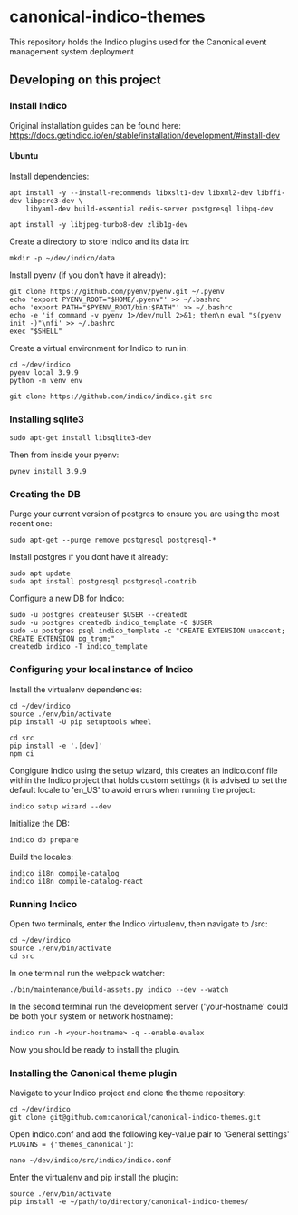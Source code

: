 # canonical-indico-themes
This repository holds the Indico plugins used for the Canonical event management system deployment

## Developing on this project

### Install Indico
Original installation guides can be found here: https://docs.getindico.io/en/stable/installation/development/#install-dev

#### Ubuntu

Install dependencies:
```
apt install -y --install-recommends libxslt1-dev libxml2-dev libffi-dev libpcre3-dev \
    libyaml-dev build-essential redis-server postgresql libpq-dev
```

```
apt install -y libjpeg-turbo8-dev zlib1g-dev
```

Create a directory to store Indico and its data in:
```
mkdir -p ~/dev/indico/data
```

Install pyenv (if you don't have it already):
```
git clone https://github.com/pyenv/pyenv.git ~/.pyenv
echo 'export PYENV_ROOT="$HOME/.pyenv"' >> ~/.bashrc
echo 'export PATH="$PYENV_ROOT/bin:$PATH"' >> ~/.bashrc
echo -e 'if command -v pyenv 1>/dev/null 2>&1; then\n eval "$(pyenv init -)"\nfi' >> ~/.bashrc
exec "$SHELL"
```

Create a virtual environment for Indico to run in:
```
cd ~/dev/indico
pyenv local 3.9.9
python -m venv env
```

```
git clone https://github.com/indico/indico.git src
```

### Installing sqlite3

```
sudo apt-get install libsqlite3-dev
```

Then from inside your pyenv:
```
pynev install 3.9.9
```

### Creating the DB

Purge your current version of postgres to ensure you are using the most recent one:
```
sudo apt-get --purge remove postgresql postgresql-*
```

Install postgres if you dont have it already:
```
sudo apt update
sudo apt install postgresql postgresql-contrib
```


Configure a new DB for Indico:
```
sudo -u postgres createuser $USER --createdb
sudo -u postgres createdb indico_template -O $USER
sudo -u postgres psql indico_template -c "CREATE EXTENSION unaccent; CREATE EXTENSION pg_trgm;"
createdb indico -T indico_template
```

### Configuring your local instance of Indico

Install the virtualenv dependencies:
```
cd ~/dev/indico
source ./env/bin/activate
pip install -U pip setuptools wheel

cd src
pip install -e '.[dev]'
npm ci
```

Congigure Indico using the setup wizard, this creates an indico.conf file within the Indico project that holds custom settings (it is advised to set the default locale to 'en_US' to avoid errors when running the project:
```
indico setup wizard --dev
```

Initialize the DB:
```
indico db prepare
```

Build the locales:
```
indico i18n compile-catalog
indico i18n compile-catalog-react
```

### Running Indico

Open two terminals, enter the Indico virtualenv, then navigate to /src:
```
cd ~/dev/indico
source ./env/bin/activate
cd src
```

In one terminal run the webpack watcher:
```
./bin/maintenance/build-assets.py indico --dev --watch
```

In the second terminal run the development server ('your-hostname' could be both your system or network hostname):
```
indico run -h <your-hostname> -q --enable-evalex
```
Now you should be ready to install the plugin.

### Installing the Canonical theme plugin

Navigate to your Indico project and clone the theme repository:
```
cd ~/dev/indico
git clone git@github.com:canonical/canonical-indico-themes.git
```

Open indico.conf and add the following key-value pair to 'General settings' `PLUGINS = {'themes_canonical'}`:
```
nano ~/dev/indico/src/indico/indico.conf 
```

Enter the virtualenv and pip install the plugin:
```
source ./env/bin/activate
pip install -e ~/path/to/directory/canonical-indico-themes/
```
